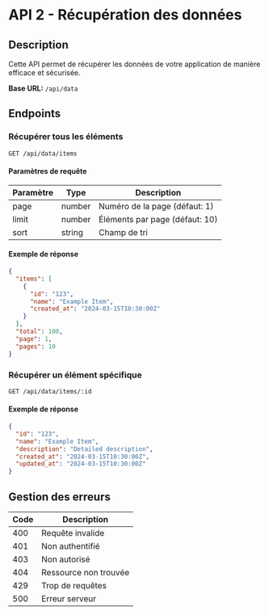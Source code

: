 # API 2 - Récupération des données

## Description
Cette API permet de récupérer les données de votre application de manière efficace et sécurisée.

**Base URL:** `/api/data`

## Endpoints

### Récupérer tous les éléments
`GET /api/data/items`

#### Paramètres de requête
| Paramètre | Type    | Description                    |
|-----------|---------|--------------------------------|
| page      | number  | Numéro de la page (défaut: 1)  |
| limit     | number  | Éléments par page (défaut: 10) |
| sort      | string  | Champ de tri                   |

#### Exemple de réponse
```json
{
  "items": [
    {
      "id": "123",
      "name": "Example Item",
      "created_at": "2024-03-15T10:30:00Z"
    }
  ],
  "total": 100,
  "page": 1,
  "pages": 10
}
```

### Récupérer un élément spécifique
`GET /api/data/items/:id`

#### Exemple de réponse
```json
{
  "id": "123",
  "name": "Example Item",
  "description": "Detailed description",
  "created_at": "2024-03-15T10:30:00Z",
  "updated_at": "2024-03-15T10:30:00Z"
}
```

## Gestion des erreurs
| Code | Description                    |
|------|--------------------------------|
| 400  | Requête invalide              |
| 401  | Non authentifié               |
| 403  | Non autorisé                  |
| 404  | Ressource non trouvée         |
| 429  | Trop de requêtes              |
| 500  | Erreur serveur                |